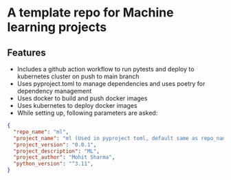 # A template repo for Machine learning projects

## Features

- Includes a github action workflow to run pytests and deploy to kubernetes cluster on push to main branch
- Uses pyproject.toml to manage dependencies and uses poetry for dependency management
- Uses docker to build and push docker images
- Uses kubernetes to deploy docker images
- While setting up, following parameters are asked: 

```json
{
  "repo_name": "ml", 
  "project_name": "ml (Used in pyproject toml, default same as repo_name)",
  "project_version": "0.0.1",
  "project_description": "ML",
  "project_author": "Mohit Sharma",
  "python_version": "^3.11",
}

```
